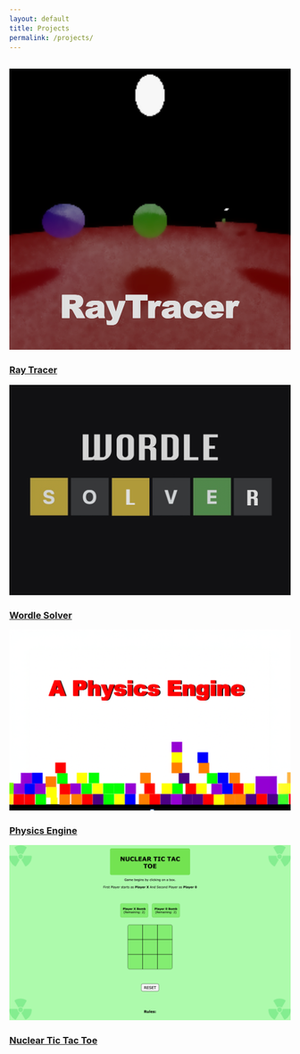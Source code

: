 ```yaml
---
layout: default
title: Projects
permalink: /projects/
---
```


<br>
<div class="project-grid">
  <div class="project-card">
    <a href="/assets/Ray-tracer/index.html">
      <img src="/assets/images/RaytracerThumb.png" alt="Raytracer Preview">
      <h3>Ray Tracer</h3>
    </a>
  </div>

  <div class="project-card">
    <a href="/assets/Wordle-Solver/index.html">
      <img src="/assets/images/Wordle-Solver-THUMB.png" alt="Wordle Solver Preview">
      <h3>Wordle Solver</h3>
    </a>
  </div>

  <div class="project-card">
    <a href="/assets/Physics-Engine/index.html">
      <img src="/assets/images/physics-engine-thumb.png" alt="Physics Engine Preview">
      <h3>Physics Engine</h3>
    </a>
  </div>
  
  <div class="project-card">
    <a href="/assets/Nuclear-Tic-Tac-Toe/index.html">
      <img src="/assets/images/nuclear-tic-tac-toe.png" alt="Nuclear Tic Tac Toe Preview">
      <h3>Nuclear Tic Tac Toe</h3>
    </a>
  </div>
</div>
